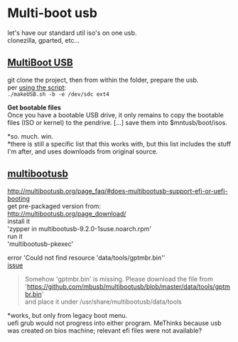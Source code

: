 # Multi-boot usb
let's have our standard util iso's on one usb.  
clonezilla, gparted, etc...  

## [MultiBoot USB](https://mbusb.aguslr.com/)  
git clone the project, then from within the folder, prepare the usb.  
per [using the script](https://mbusb.aguslr.com/install.html#using-the-script):  
`./makeUSB.sh -b -e /dev/sdc ext4`

**Get bootable files**  
Once you have a bootable USB drive, it only remains to copy the bootable files (ISO or kernel) to the pendrive. [...] save them into $mntusb/boot/isos.  

*so. much. win.  
*there is still a specific list that this works with, but this list includes the stuff I'm after, and uses downloads from original source.  

## [multibootusb](http://multibootusb.org)
http://multibootusb.org/page_faq/#does-multibootusb-support-efi-or-uefi-booting  
get pre-packaged version from:  
http://multibootusb.org/page_download/  
install it  
'zypper in multibootusb-9.2.0-1suse.noarch.rpm'  
run it  
'multibootusb-pkexec'  

error 'Could not find resource 'data/tools/gptmbr.bin''  
[issue](https://github.com/mbusb/multibootusb/issues/336)  
> Somehow 'gptmbr.bin' is missing. Please download the file from  
> 'https://github.com/mbusb/multibootusb/blob/master/data/tools/gptmbr.bin'  
> and place it under /usr/share/multibootusb/data/tools  

*works, but only from legacy boot menu.  
uefi grub would not progress into either program. MeThinks because usb was created on bios machine; relevant efi files were not available?  
